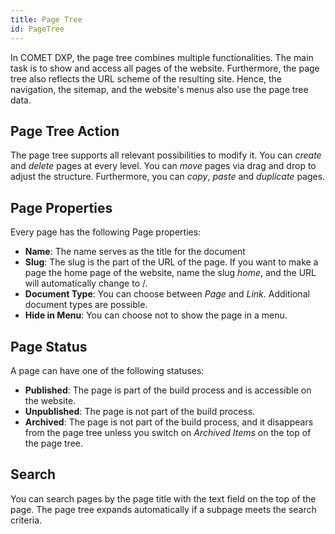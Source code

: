 ```yaml
---
title: Page Tree
id: PageTree
---
```


In COMET DXP, the page tree combines multiple functionalities. The main task is to show and access all pages of the website. Furthermore, the page tree also reflects the URL scheme of the resulting site. Hence, the navigation, the sitemap, and the website's menus also use the page tree data.

## Page Tree Action

The page tree supports all relevant possibilities to modify it. You can _create_ and _delete_ pages at every level. You can _move_ pages via drag and drop to adjust the structure. Furthermore, you can _copy_, _paste_ and _duplicate_ pages.

## Page Properties

Every page has the following Page properties:

-   **Name**: The name serves as the title for the document
-   **Slug**: The slug is the part of the URL of the page. If you want to make a page the home page of the website, name the slug _home_, and the URL will automatically change to /.
-   **Document Type**: You can choose between _Page_ and _Link_. Additional document types are possible.
-   **Hide in Menu**: You can choose not to show the page in a menu.

## Page Status

A page can have one of the following statuses:

-   **Published**: The page is part of the build process and is accessible on the website.
-   **Unpublished**: The page is not part of the build process.
-   **Archived**: The page is not part of the build process, and it disappears from the page tree unless you switch on _Archived Items_ on the top of the page tree.

## Search

You can search pages by the page title with the text field on the top of the page. The page tree expands automatically if a subpage meets the search criteria.
